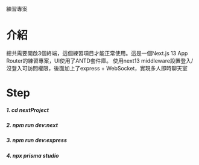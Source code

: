 練習專案

# 介紹
總共需要開啟3個終端，這個練習項目才能正常使用。這是一個Next.js 13 App Router的練習專案，UI使用了ANTD套件庫。
使用next13 middleware設置登入/沒登入可訪問權限，後面加上了express + WebSocket，實現多人即時聊天室



# Step
##### 1. cd nextProject
##### 2. npm run dev:next
##### 3. npm run dev:express
##### 4. npx prisma studio

